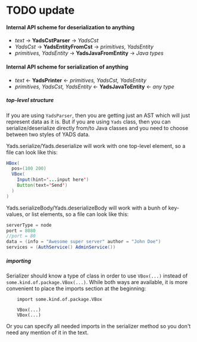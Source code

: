 # TODO update

#### Internal API scheme for deserialization to anything

* _text_ -> **YadsCstParser** -> _YadsCst_
* _YadsCst_ -> **YadsEntityFromCst** -> _primitives, YadsEntity_
* _primitives, YadsEntity_ -> **YadsJavaFromEntity** -> _Java types_

#### Internal API scheme for serialization of anything

* _text_ <- **YadsPrinter** <- _primitives, YadsCst, YadsEntity_
* _primitives, YadsCst, YadsEntity_ <- **YadsJavaToEntity** <- _any type_


##### top-level structure
If you are using ```YadsParser```, then you are getting just an AST which will just represent data as it is. But if you are using ```Yads``` class, then you can serialize/deserialize directly from/to Java classes and you need to choose between two styles of YADS data.

Yads.serialize/Yads.deserialize will work with one top-level element, so a file can look like this:
```Java
HBox(
  pos=(100 200)
  VBox(
    Input(hint='...input here')
    Button(text='Send')
  )
)
```
Yads.serializeBody/Yads.deserializeBody will work with a bunh of key-values, or list elements, so a file can look like this:
```Java
serverType = node
port = 8080
//port = 80
data = (info = "Awesome super server" author = "John Doe")
services = (AuthService() AdminService())
```

##### importing
Serializer should know a type of class in order to use `VBox(...)` instead of `some.kind.of.package.VBox(...)`. While both ways are available, it is more convenient to place the imports section at the beginning:
```
    import some.kind.of.package.VBox
    
    VBox(...)
    VBox(...)
```
Or you can specify all needed imports in the serializer method so you don't need any mention of it in the text.



